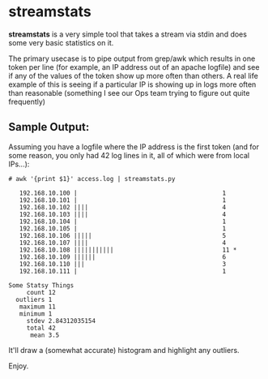 # streamstats

**streamstats** is a very simple tool that takes a stream via stdin and does some very basic statistics on it.

The primary usecase is to pipe output from grep/awk which results in one token per line (for example, an IP address out of an apache logfile) and see if any of the values of the token show up more often than others. A real life example of this is seeing if a particular IP is showing up in logs more often than reasonable (something I see our Ops team trying to figure out quite frequently)

## Sample Output:

Assuming you have a logfile where the IP address is the first token (and for some reason, you only had 42 log lines in it, all of which were from local IPs...):

    # awk '{print $1}' access.log | streamstats.py

       192.168.10.100 |                                        1 
       192.168.10.101 |                                        1 
       192.168.10.102 ||||                                     4 
       192.168.10.103 ||||                                     4 
       192.168.10.104 |                                        1 
       192.168.10.105 |                                        1 
       192.168.10.106 |||||                                    5 
       192.168.10.107 ||||                                     4 
       192.168.10.108 |||||||||||                              11 *
       192.168.10.109 ||||||                                   6 
       192.168.10.110 |||                                      3 
       192.168.10.111 |                                        1 

    Some Statsy Things
         count 12
      outliers 1
       maximum 11
       minimum 1
         stdev 2.84312035154
         total 42
          mean 3.5

It'll draw a (somewhat accurate) histogram and highlight any outliers.

Enjoy.